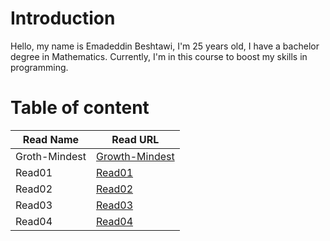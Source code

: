 # Introduction

Hello, my name is Emadeddin Beshtawi, I'm 25 years old, I have a bachelor degree in Mathematics. Currently, I'm in this course to boost my skills in programming.


# Table of content

|  Read Name  |   Read URL  |
|---            |--------         |
| Groth-Mindest |  [Growth-Mindest](https://emadeddin-beshtawi.github.io/reading--notes/Growth-Mindest) |
| Read01   |   [Read01](https://emadeddin-beshtawi.github.io/reading--notes/read01)  |
|   Read02 |  [Read02](https://emadeddin-beshtawi.github.io/reading--notes/read02) |
|  Read03 | [Read03](https://emadeddin-beshtawi.github.io/reading--notes/read03)  |
| Read04  |  [Read04](https://emadeddin-beshtawi.github.io/reading--notes/read04) |

